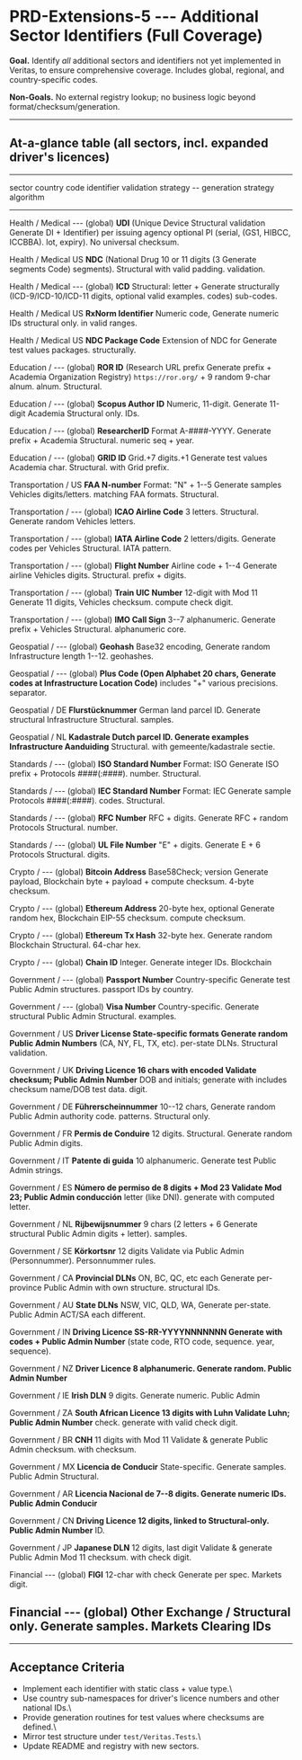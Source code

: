 # PRD-Extensions-5 --- Additional Sector Identifiers (Full Coverage)

**Goal.** Identify *all* additional sectors and identifiers not yet
implemented in Veritas, to ensure comprehensive coverage. Includes
global, regional, and country-specific codes.

**Non-Goals.** No external registry lookup; no business logic beyond
format/checksum/generation.

------------------------------------------------------------------------

## At-a-glance table (all sectors, incl. expanded driver's licences)

  -----------------------------------------------------------------------------------------------------
  sector           country code   identifier               validation strategy -- generation strategy
                                                           algorithm              
  ---------------- -------------- ------------------------ ---------------------- ---------------------
  Health / Medical --- (global)   **UDI** (Unique Device   Structural validation  Generate DI +
                                  Identifier)              per issuing agency     optional PI (serial,
                                                           (GS1, HIBCC, ICCBBA).  lot, expiry).
                                                           No universal checksum. 

  Health / Medical US             **NDC** (National Drug   10 or 11 digits (3     Generate segments
                                  Code)                    segments). Structural  with valid padding.
                                                           validation.            

  Health / Medical --- (global)   **ICD**                  Structural: letter +   Generate structurally
                                  (ICD-9/ICD-10/ICD-11     digits, optional       valid examples.
                                  codes)                   sub-codes.             

  Health / Medical US             **RxNorm Identifier**    Numeric code,          Generate numeric IDs
                                                           structural only.       in valid ranges.

  Health / Medical US             **NDC Package Code**     Extension of NDC for   Generate test values
                                                           packages.              structurally.

  Education /      --- (global)   **ROR ID** (Research     URL prefix             Generate prefix +
  Academia                        Organization Registry)   `https://ror.org/` + 9 random 9-char alnum.
                                                           alnum. Structural.     

  Education /      --- (global)   **Scopus Author ID**     Numeric, 11-digit.     Generate 11-digit
  Academia                                                 Structural only.       IDs.

  Education /      --- (global)   **ResearcherID**         Format A-####-YYYY.    Generate prefix +
  Academia                                                 Structural.            numeric seq + year.

  Education /      --- (global)   **GRID ID**              Grid.+7 digits.+1      Generate test values
  Academia                                                 char. Structural.      with Grid prefix.

  Transportation / US             **FAA N-number**         Format: "N" + 1--5     Generate samples
  Vehicles                                                 digits/letters.        matching FAA formats.
                                                           Structural.            

  Transportation / --- (global)   **ICAO Airline Code**    3 letters. Structural. Generate random
  Vehicles                                                                        letters.

  Transportation / --- (global)   **IATA Airline Code**    2 letters/digits.      Generate codes per
  Vehicles                                                 Structural.            IATA pattern.

  Transportation / --- (global)   **Flight Number**        Airline code + 1--4    Generate airline
  Vehicles                                                 digits. Structural.    prefix + digits.

  Transportation / --- (global)   **Train UIC Number**     12-digit with Mod 11   Generate 11 digits,
  Vehicles                                                 checksum.              compute check digit.

  Transportation / --- (global)   **IMO Call Sign**        3--7 alphanumeric.     Generate prefix +
  Vehicles                                                 Structural.            alphanumeric core.

  Geospatial /     --- (global)   **Geohash**              Base32 encoding,       Generate random
  Infrastructure                                           length 1--12.          geohashes.

  Geospatial /     --- (global)   **Plus Code (Open        Alphabet 20 chars,     Generate codes at
  Infrastructure                  Location Code)**         includes "+"           various precisions.
                                                           separator.             

  Geospatial /     DE             **Flurstücknummer**      German land parcel ID. Generate structural
  Infrastructure                                           Structural.            samples.

  Geospatial /     NL             **Kadastrale             Dutch parcel ID.       Generate examples
  Infrastructure                  Aanduiding**             Structural.            with
                                                                                  gemeente/kadastrale
                                                                                  sectie.

  Standards /      --- (global)   **ISO Standard Number**  Format: ISO            Generate ISO prefix +
  Protocols                                                ####(:####).           number.
                                                           Structural.            

  Standards /      --- (global)   **IEC Standard Number**  Format: IEC            Generate sample
  Protocols                                                ####(:####).           codes.
                                                           Structural.            

  Standards /      --- (global)   **RFC Number**           RFC + digits.          Generate RFC + random
  Protocols                                                Structural.            number.

  Standards /      --- (global)   **UL File Number**       "E" + digits.          Generate E + 6
  Protocols                                                Structural.            digits.

  Crypto /         --- (global)   **Bitcoin Address**      Base58Check; version   Generate payload,
  Blockchain                                               byte + payload +       compute checksum.
                                                           4-byte checksum.       

  Crypto /         --- (global)   **Ethereum Address**     20-byte hex, optional  Generate random hex,
  Blockchain                                               EIP-55 checksum.       compute checksum.

  Crypto /         --- (global)   **Ethereum Tx Hash**     32-byte hex.           Generate random
  Blockchain                                               Structural.            64-char hex.

  Crypto /         --- (global)   **Chain ID**             Integer.               Generate integer IDs.
  Blockchain                                                                      

  Government /     --- (global)   **Passport Number**      Country-specific       Generate test
  Public Admin                                             structures.            passport IDs by
                                                                                  country.

  Government /     --- (global)   **Visa Number**          Country-specific.      Generate structural
  Public Admin                                             Structural.            examples.

  Government /     US             **Driver License         State-specific formats Generate random
  Public Admin                    Numbers**                (CA, NY, FL, TX, etc). per-state DLNs.
                                                           Structural validation. 

  Government /     UK             **Driving Licence        16 chars with encoded  Validate checksum;
  Public Admin                    Number**                 DOB and initials;      generate with
                                                           includes checksum      name/DOB test data.
                                                           digit.                 

  Government /     DE             **Führerscheinnummer**   10--12 chars,          Generate random
  Public Admin                                             authority code.        patterns.
                                                           Structural only.       

  Government /     FR             **Permis de Conduire**   12 digits. Structural. Generate random
  Public Admin                                                                    digits.

  Government /     IT             **Patente di guida**     10 alphanumeric.       Generate test
  Public Admin                                                                    strings.

  Government /     ES             **Número de permiso de   8 digits + Mod 23      Validate Mod 23;
  Public Admin                    conducción**             letter (like DNI).     generate with
                                                                                  computed letter.

  Government /     NL             **Rijbewijsnummer**      9 chars (2 letters + 6 Generate structural
  Public Admin                                             digits + letter).      samples.

  Government /     SE             **Körkortsnr**           12 digits              Validate via
  Public Admin                                             (Personnummer).        Personnummer rules.

  Government /     CA             **Provincial DLNs**      ON, BC, QC, etc each   Generate per-province
  Public Admin                                             with own structure.    structural IDs.

  Government /     AU             **State DLNs**           NSW, VIC, QLD, WA,     Generate per-state.
  Public Admin                                             ACT/SA each different. 

  Government /     IN             **Driving Licence        SS-RR-YYYYNNNNNNN      Generate with codes +
  Public Admin                    Number**                 (state code, RTO code, sequence.
                                                           year, sequence).       

  Government /     NZ             **Driver Licence         8 alphanumeric.        Generate random.
  Public Admin                    Number**                                        

  Government /     IE             **Irish DLN**            9 digits.              Generate numeric.
  Public Admin                                                                    

  Government /     ZA             **South African Licence  13 digits with Luhn    Validate Luhn;
  Public Admin                    Number**                 check.                 generate with valid
                                                                                  check digit.

  Government /     BR             **CNH**                  11 digits with Mod 11  Validate & generate
  Public Admin                                             checksum.              with checksum.

  Government /     MX             **Licencia de Conducir** State-specific.        Generate samples.
  Public Admin                                             Structural.            

  Government /     AR             **Licencia Nacional de   7--8 digits.           Generate numeric IDs.
  Public Admin                    Conducir**                                      

  Government /     CN             **Driving Licence        12 digits, linked to   Structural-only.
  Public Admin                    Number**                 ID.                    

  Government /     JP             **Japanese DLN**         12 digits, last digit  Validate & generate
  Public Admin                                             Mod 11 checksum.       with check digit.

  Financial        --- (global)   **FIGI**                 12-char with check     Generate per spec.
  Markets                                                  digit.                 

  Financial        --- (global)   **Other Exchange /       Structural only.       Generate samples.
  Markets                         Clearing IDs**                                  
  -----------------------------------------------------------------------------------------------------

------------------------------------------------------------------------

## Acceptance Criteria

-   Implement each identifier with static class + value type.\
-   Use country sub-namespaces for driver's licence numbers and other
    national IDs.\
-   Provide generation routines for test values where checksums are
    defined.\
-   Mirror test structure under `test/Veritas.Tests`.\
-   Update README and registry with new sectors.
